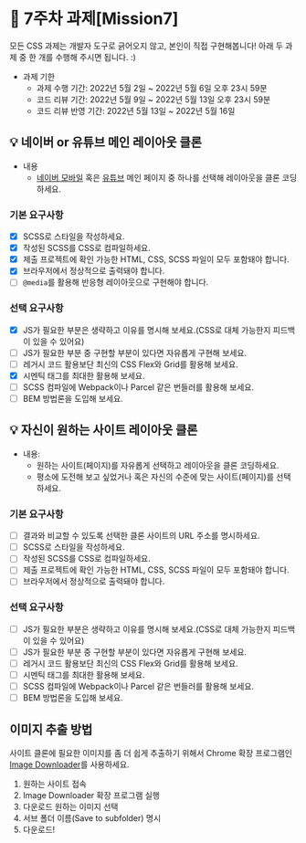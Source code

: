 # 📌 7주차 과제[Mission7]

모든 CSS 과제는 개발자 도구로 긁어오지 않고, 본인이 직접 구현해봅니다!
아래 두 과제 중 한 개를 수행해 주시면 됩니다. :)
- 과제 기한
  - 과제 수행 기간: 2022년 5월 2일 ~ 2022년 5월 6일 오후 23시 59분
  - 코드 리뷰 기간: 2022년 5월 9일 ~ 2022년 5월 13일 오후 23시 59분
  - 코드 리뷰 반영 기간: 2022년 5월 13일 ~ 2022년 5월 16일

## 💡 네이버 or 유튜브 메인 레이아웃 클론
- 내용
  - [네이버 모바일](https://m.naver.com/) 혹은 [유튜브](https://www.youtube.com) 메인 페이지 중 하나를 선택해 레이아웃을 클론 코딩하세요.

### 기본 요구사항

- [x] SCSS로 스타일을 작성하세요.
- [x] 작성된 SCSS를 CSS로 컴파일하세요.
- [x] 제출 프로젝트에 확인 가능한 HTML, CSS, SCSS 파일이 모두 포함돼야 합니다.
- [x] 브라우저에서 정상적으로 출력돼야 합니다.
- [ ] `@media`를 활용해 반응형 레이아웃으로 구현해야 합니다.

### 선택 요구사항

- [x] JS가 필요한 부분은 생략하고 이유를 명시해 보세요.(CSS로 대체 가능한지 피드백이 있을 수 있어요)
- [ ] JS가 필요한 부분 중 구현할 부분이 있다면 자유롭게 구현해 보세요.
- [ ] 레거시 코드 활용보단 최신의 CSS Flex와 Grid를 활용해 보세요.
- [x] 시멘틱 태그를 최대한 활용해 보세요.
- [ ] SCSS 컴파일에 Webpack이나 Parcel 같은 번들러를 활용해 보세요.
- [ ] BEM 방법론을 도입해 보세요.

## 💡 자신이 원하는 사이트 레이아웃 클론
- 내용: 
  - 원하는 사이트(페이지)를 자유롭게 선택하고 레이아웃을 클론 코딩하세요.
  - 평소에 도전해 보고 싶었거나 혹은 자신의 수준에 맞는 사이트(페이지)를 선택하세요.

### 기본 요구사항

- [ ] 결과와 비교할 수 있도록 선택한 클론 사이트의 URL 주소를 명시하세요.
- [ ] SCSS로 스타일을 작성하세요.
- [ ] 작성된 SCSS를 CSS로 컴파일하세요.
- [ ] 제출 프로젝트에 확인 가능한 HTML, CSS, SCSS 파일이 모두 포함돼야 합니다.
- [ ] 브라우저에서 정상적으로 출력돼야 합니다.

### 선택 요구사항

- [ ] JS가 필요한 부분은 생략하고 이유를 명시해 보세요.(CSS로 대체 가능한지 피드백이 있을 수 있어요)
- [ ] JS가 필요한 부분 중 구현할 부분이 있다면 자유롭게 구현해 보세요.
- [ ] 레거시 코드 활용보단 최신의 CSS Flex와 Grid를 활용해 보세요.
- [ ] 시멘틱 태그를 최대한 활용해 보세요.
- [ ] SCSS 컴파일에 Webpack이나 Parcel 같은 번들러를 활용해 보세요.
- [ ] BEM 방법론을 도입해 보세요.

## 이미지 추출 방법

사이트 클론에 필요한 이미지를 좀 더 쉽게 추출하기 위해서 Chrome 확장 프로그램인 [Image Downloader](https://chrome.google.com/webstore/detail/image-downloader/cnpniohnfphhjihaiiggeabnkjhpaldj?hl=ko)를 사용하세요.

1. 원하는 사이트 접속
1. Image Downloader 확장 프로그램 실행
1. 다운로드 원하는 이미지 선택
1. 서브 폴더 이름(Save to subfolder) 명시
1. 다운로드!
